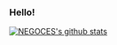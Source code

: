 ### Hello!

<!--
**negoces/negoces** is a ✨ _special_ ✨ repository because its `README.md` (this file) appears on your GitHub profile.

Here are some ideas to get you started:

- 🔭 I’m currently working on ...
- 🌱 I’m currently learning ...
- 👯 I’m looking to collaborate on ...
- 🤔 I’m looking for help with ...
- 💬 Ask me about ...
- 📫 How to reach me: ...
- 😄 Pronouns: ...
- ⚡ Fun fact: ...
-->

[![NEGOCES's github stats](https://github-readme-stats.vercel.app/api?username=negoces&show_icons=true&theme=highcontrast)](https://github.com/negoces)
